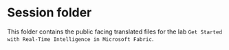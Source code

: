 # Session folder

This folder contains the public facing translated files for the lab `Get Started with Real-Time Intelligence in Microsoft Fabric`.